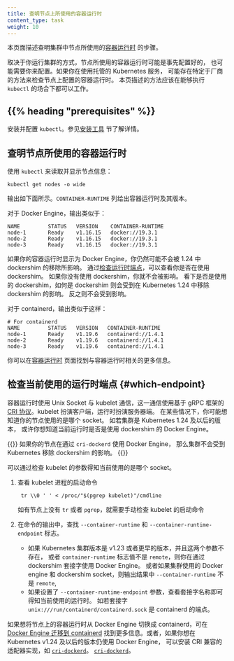 ```yaml
---
title: 查明节点上所使用的容器运行时
content_type: task
weight: 10
---
```

<!--
title: Find Out What Container Runtime is Used on a Node
content_type: task
reviewers:
- SergeyKanzhelev
weight: 10
-->

<!-- overview -->

<!--
This page outlines steps to find out what [container runtime](/docs/setup/production-environment/container-runtimes/)
the nodes in your cluster use.
-->
本页面描述查明集群中节点所使用的[容器运行时](/zh-cn/docs/setup/production-environment/container-runtimes/)
的步骤。

<!--
Depending on the way you run your cluster, the container runtime for the nodes may
have been pre-configured or you need to configure it. If you're using a managed
Kubernetes service, there might be vendor-specific ways to check what container runtime is
configured for the nodes. The method described on this page should work whenever
the execution of `kubectl` is allowed.
-->
取决于你运行集群的方式，节点所使用的容器运行时可能是事先配置好的，
也可能需要你来配置。如果你在使用托管的 Kubernetes 服务，
可能存在特定于厂商的方法来检查节点上配置的容器运行时。
本页描述的方法应该在能够执行 `kubectl` 的场合下都可以工作。

## {{% heading "prerequisites" %}}

<!--
Install and configure `kubectl`. See [Install Tools](/docs/tasks/tools/#kubectl) section for details.
-->
安装并配置 `kubectl`。参见[安装工具](/zh-cn/docs/tasks/tools/#kubectl) 节了解详情。

<!--
## Find out the container runtime used on a Node

Use `kubectl` to fetch and show node information:
-->
## 查明节点所使用的容器运行时

使用 `kubectl` 来读取并显示节点信息：

```shell
kubectl get nodes -o wide
```

<!--
The output is similar to the following. The column `CONTAINER-RUNTIME` outputs
the runtime and its version.

For Docker Engine, the output is similar to this:
-->
输出如下面所示。`CONTAINER-RUNTIME` 列给出容器运行时及其版本。

对于 Docker Engine，输出类似于： 
```none
NAME         STATUS   VERSION    CONTAINER-RUNTIME
node-1       Ready    v1.16.15   docker://19.3.1
node-2       Ready    v1.16.15   docker://19.3.1
node-3       Ready    v1.16.15   docker://19.3.1
```
<!--
If your runtime shows as Docker Engine, you still might not be affected by the
removal of dockershim in Kubernetes 1.24. [Check the runtime
endpoint](#which-endpoint) to see if you use dockershim. If you don't use
dockershim, you aren't affected. 

For containerd, the output is similar to this:
-->

如果你的容器运行时显示为 Docker Engine，你仍然可能不会被 1.24 中 dockershim 的移除所影响。
通过[检查运行时端点](#which-endpoint)，可以查看你是否在使用 dockershim。
如果你没有使用 dockershim，你就不会被影响。
看下是否是使用的 dockershim，如何是 dockershim 则会受到在 Kubernetes 1.24 中移除 dockershim 的影响。
反之则不会受到影响。

对于 containerd，输出类似于这样： 

```none
# For containerd
NAME         STATUS   VERSION   CONTAINER-RUNTIME
node-1       Ready    v1.19.6   containerd://1.4.1
node-2       Ready    v1.19.6   containerd://1.4.1
node-3       Ready    v1.19.6   containerd://1.4.1
```

<!--
Find out more information about container runtimes
on [Container Runtimes](/docs/setup/production-environment/container-runtimes/) page.
-->
你可以在[容器运行时](/zh-cn/docs/setup/production-environment/container-runtimes/)
页面找到与容器运行时相关的更多信息。

<!--
## Find out what container runtime endpoint you use {#which-endpoint}
-->
## 检查当前使用的运行时端点  {#which-endpoint}

<!--
The container runtime talks to the kubelet over a Unix socket using the [CRI
protocol](/docs/concepts/architecture/cri/), which is based on the gRPC
framework. The kubelet acts as a client, and the runtime acts as the server.
In some cases, you might find it useful to know which socket your nodes use. For
example, with the removal of dockershim in Kubernetes 1.24 and later, you might
want to know whether you use Docker Engine with dockershim.
-->

容器运行时使用 Unix Socket 与 kubelet 通信，这一通信使用基于 gRPC 框架的
[CRI 协议](/zh-cn/docs/concepts/architecture/cri/)。kubelet 扮演客户端，运行时扮演服务器端。
在某些情况下，你可能想知道你的节点使用的是哪个 socket。
如若集群是 Kubernetes 1.24 及以后的版本，
或许你想知道当前运行时是否是使用 dockershim 的 Docker Engine。

<!--
{{<note>}}
If you currently use Docker Engine in your nodes with `cri-dockerd`, you aren't
affected by the dockershim removal.
{{</note>}}
-->

{{<note>}}
如果你的节点在通过 `cri-dockerd` 使用 Docker Engine，
那么集群不会受到 Kubernetes 移除 dockershim 的影响。
{{</note>}}

<!--
You can check which socket you use by checking the kubelet configuration on your
nodes.
-->
可以通过检查 kubelet 的参数得知当前使用的是哪个 socket。

<!--
1.  Read the starting commands for the kubelet process:

    ```
    tr \\0 ' ' < /proc/"$(pgrep kubelet)"/cmdline
    ```
    If you don't have `tr` or `pgrep`, check the command line for the kubelet
    process manually.
-->
1. 查看 kubelet 进程的启动命令
   
   ```
    tr \\0 ' ' < /proc/"$(pgrep kubelet)"/cmdline
   ```
   如有节点上没有 `tr` 或者 `pgrep`，就需要手动检查 kubelet 的启动命令

<!--
1.  In the output, look for the `--container-runtime` flag and the
    `--container-runtime-endpoint` flag.

    *   If your nodes use Kubernetes v1.23 and earlier and these flags aren't
        present or if the `--container-runtime` flag is not `remote`,
        you use the dockershim socket with Docker Engine.
    *   If the `--container-runtime-endpoint` flag is present, check the socket
        name to find out which runtime you use. For example,
        `unix:///run/containerd/containerd.sock` is the containerd endpoint.
-->
2. 在命令的输出中，查找 `--container-runtime` 和 `--container-runtime-endpoint` 标志。

   * 如果 Kubernetes 集群版本是 v1.23 或者更早的版本，并且这两个参数不存在，
      或者 `container-runtime` 标志值不是 `remote`，则你在通过 dockershim 套接字使用
      Docker Engine。
     或者如果集群使用的 Docker engine 和 dockershim socket，则输出结果中 `--container-runtime` 不是 `remote`,
   * 如果设置了 `--container-runtime-endpoint` 参数，查看套接字名称即可得知当前使用的运行时。
     如若套接字 `unix:///run/containerd/containerd.sock` 是 containerd 的端点。
     
<!--
If you want to change the Container Runtime on a Node from Docker Engine to containerd,
you can find out more information on [migrate to a different runtime](/docs/tasks/administer-cluster/migrating-from-dockershim/change-runtime-containerd/),
or, if you want to continue using Docker Engine in v1.24 and later, migrate to a
CRI-compatible adapter like [`cri-dockerd`](https://github.com/Mirantis/cri-dockerd).
-->
如果想将节点上的容器运行时从 Docker Engine 切换成 containerd，可在
[Docker Engine 迁移到 containerd](zh/docs/tasks/administer-cluster/migrating-from-dockershim/change-runtime-containerd/) 
找到更多信息。或者，如果你想在 Kubernetes v1.24 及以后的版本仍使用 Docker Engine，
可以安装 CRI 兼容的适配器实现，如 [`cri-dockerd`](https://github.com/Mirantis/cri-dockerd)。
[`cri-dockerd`](https://github.com/Mirantis/cri-dockerd)。
